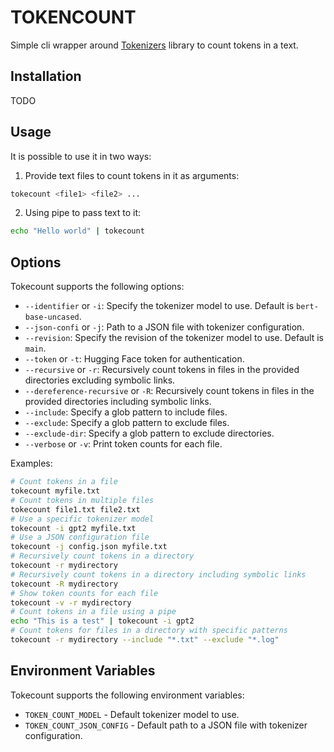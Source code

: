 TOKENCOUNT
=====

Simple cli wrapper around [Tokenizers](https://github.com/huggingface/tokenizers) library
to count tokens in a text.

Installation
----------------
TODO

Usage
-----
It is possible to use it in two ways:

1. Provide text files to count tokens in it as arguments:

```bash
tokecount <file1> <file2> ...
```

2. Using pipe to pass text to it:

```bash
echo "Hello world" | tokecount
```

Options
----------------

Tokecount supports the following options:

* `--identifier` or `-i`: Specify the tokenizer model to use. Default is `bert-base-uncased`.
* `--json-confi` or `-j`: Path to a JSON file with tokenizer configuration.
* `--revision`: Specify the revision of the tokenizer model to use. Default is `main`.
* `--token` or `-t`: Hugging Face token for authentication.
* `--recursive` or `-r`: Recursively count tokens in files in the provided directories excluding symbolic links.
* `--dereference-recursive` or `-R`: Recursively count tokens in files in the provided directories including symbolic
  links.
* `--include`: Specify a glob pattern to include files.
* `--exclude`: Specify a glob pattern to exclude files.
* `--exclude-dir`: Specify a glob pattern to exclude directories.
* `--verbose` or `-v`: Print token counts for each file.

Examples:

```bash
# Count tokens in a file
tokecount myfile.txt
# Count tokens in multiple files
tokecount file1.txt file2.txt
# Use a specific tokenizer model
tokecount -i gpt2 myfile.txt
# Use a JSON configuration file
tokecount -j config.json myfile.txt
# Recursively count tokens in a directory
tokecount -r mydirectory
# Recursively count tokens in a directory including symbolic links
tokecount -R mydirectory
# Show token counts for each file
tokecount -v -r mydirectory
# Count tokens in a file using a pipe
echo "This is a test" | tokecount -i gpt2
# Count tokens for files in a directory with specific patterns
tokecount -r mydirectory --include "*.txt" --exclude "*.log"
```

Environment Variables
----------------
Tokecount supports the following environment variables:
* `TOKEN_COUNT_MODEL` - Default tokenizer model to use.
* `TOKEN_COUNT_JSON_CONFIG` - Default path to a JSON file with tokenizer configuration.
